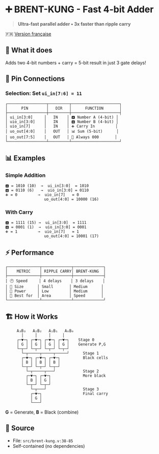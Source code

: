 # ➕ BRENT-KUNG - Fast 4-bit Adder

> **Ultra-fast parallel adder • 3x faster than ripple carry**

🇫🇷 [Version française](brent-kung_FR.md)

## 🎯 What it does
Adds two 4-bit numbers + carry = 5-bit result in just 3 gate delays!

## 🔌 Pin Connections

### Selection: Set `ui_in[7:6] = 11`

```
┌─────────────────┬─────────┬─────────────────────┐
│      PIN        │   DIR   │      FUNCTION       │
├─────────────────┼─────────┼─────────────────────┤
│ ui_in[3:0]     │   IN    │ 🅰️ Number A (4-bit) │
│ uio_in[3:0]    │   IN    │ 🅱️ Number B (4-bit) │
│ uio_in[7]      │   IN    │ ➕ Carry In         │
│ uo_out[4:0]    │   OUT   │ 📊 Sum (5-bit)      │
│ uo_out[7:5]    │   OUT   │ 🚫 Always 000       │
└─────────────────┴─────────┴─────────────────────┘
```

## 📊 Examples

### Simple Addition
```
🅰️ = 1010 (10)  →  ui_in[3:0]  = 1010
🅱️ = 0110 (6)   →  uio_in[3:0] = 0110  
➕ = 0         →  uio_in[7]   = 0
                 uo_out[4:0] = 10000 (16)
```

### With Carry
```
🅰️ = 1111 (15) →  ui_in[3:0]  = 1111
🅱️ = 0001 (1)  →  uio_in[3:0] = 0001
➕ = 1         →  uio_in[7]   = 1
                 uo_out[4:0] = 10001 (17)
```

## ⚡ Performance

```
┌──────────────┬─────────────┬─────────────┐
│    METRIC    │ RIPPLE CARRY│ BRENT-KUNG  │
├──────────────┼─────────────┼─────────────┤
│ 🕐 Speed     │ 4 delays    │ 3 delays    │
│ 📐 Size      │ Small       │ Medium      │
│ 🔋 Power     │ Low         │ Medium      │
│ 🎯 Best for  │ Area        │ Speed       │
└──────────────┴─────────────┴─────────────┘
```

## 🏗️ How it Works

```
     A₃B₃   A₂B₂   A₁B₁   A₀B₀
       │     │     │     │
     ┌─▼─┐ ┌─▼─┐ ┌─▼─┐ ┌─▼─┐    Stage 0
     │ G │ │ G │ │ G │ │ G │    Generate P,G
     └─┬─┘ └─┬─┘ └─┬─┘ └─┬─┘
       └─┬─────┬─────┬─────┘      Stage 1  
       ┌─▼─┐ ┌─▼─┐ ┌─▼─┐          Black cells
       │ B │ │ B │ │ B │
       └─┬─┘ └─┬─┘ └─┬─┘
         └─┬─────┬───┘            Stage 2
         ┌─▼─┐ ┌─▼─┐              More black
         │ B │ │ G │
         └─┬─┘ └─┬─┘
           └─┬───┘                Stage 3
           ┌─▼─┐                  Final carry
           │ G │
           └───┘
```

**G** = Generate, **B** = Black (combine)

## 📂 Source
- File: `src/brent-kung.v:38-85`
- Self-contained (no dependencies)